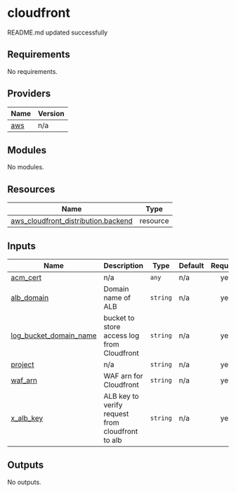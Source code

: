 # cloudfront

<!-- BEGINNING OF PRE-COMMIT-TERRAFORM DOCS HOOK -->
README.md updated successfully
<!-- END OF PRE-COMMIT-TERRAFORM DOCS HOOK -->

<!-- BEGIN_TF_DOCS -->
## Requirements

No requirements.

## Providers

| Name | Version |
|------|---------|
| <a name="provider_aws"></a> [aws](#provider\_aws) | n/a |

## Modules

No modules.

## Resources

| Name | Type |
|------|------|
| [aws_cloudfront_distribution.backend](https://registry.terraform.io/providers/hashicorp/aws/latest/docs/resources/cloudfront_distribution) | resource |

## Inputs

| Name | Description | Type | Default | Required |
|------|-------------|------|---------|:--------:|
| <a name="input_acm_cert"></a> [acm\_cert](#input\_acm\_cert) | n/a | `any` | n/a | yes |
| <a name="input_alb_domain"></a> [alb\_domain](#input\_alb\_domain) | Domain name of ALB | `string` | n/a | yes |
| <a name="input_log_bucket_domain_name"></a> [log\_bucket\_domain\_name](#input\_log\_bucket\_domain\_name) | bucket to store access log from Cloudfront | `string` | n/a | yes |
| <a name="input_project"></a> [project](#input\_project) | n/a | `string` | n/a | yes |
| <a name="input_waf_arn"></a> [waf\_arn](#input\_waf\_arn) | WAF arn for Cloudfront | `string` | n/a | yes |
| <a name="input_x_alb_key"></a> [x\_alb\_key](#input\_x\_alb\_key) | ALB key to verify request from cloudfront to alb | `string` | n/a | yes |

## Outputs

No outputs.
<!-- END_TF_DOCS -->
